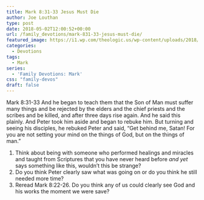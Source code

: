 ```yaml
---
title: Mark 8:31-33 Jesus Must Die
author: Joe Louthan
type: post
date: 2018-05-02T12:00:52+00:00
url: /family_devotions/mark-831-33-jesus-must-die/
featured_image: https://i1.wp.com/theologic.us/wp-content/uploads/2018/04/d531397937.jpg?resize=676%2C446
categories:
  - Devotions
tags:
  - Mark
series:
  - 'Family Devotions: Mark'
css: "family-devos"
draft: false
---
```

Mark 8:31-33 And he began to teach them that the Son of Man must suffer many things and be rejected by the elders and the chief priests and the scribes and be killed, and after three days rise again. And he said this plainly. And Peter took him aside and began to rebuke him. But turning and seeing his disciples, he rebuked Peter and said, “Get behind me, Satan! For you are not setting your mind on the things of God, but on the things of man.”

  1. Think about being with someone who performed healings and miracles and taught from Scriptures that you have never heard before _and yet_ says something like this, wouldn&#8217;t this be strange?
  2. Do you think Peter clearly saw what was going on or do you think he still needed more time?
  3. Reread Mark 8:22-26. Do you think any of us could clearly see God and his works the moment we were save?